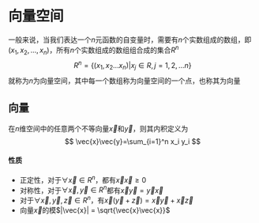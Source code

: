 # 向量空间
一般来说，当我们表达一个$n$元函数的自变量时，需要有$n$个实数组成的数组，即$(x_1,x_2,...,x_n)$，所有$n$个实数组成的数组组合成的集合$R^n$
$$
R^n = \{(x_1,x_2...x_n)|x_j\in R,j = 1,2,...n\}
$$
就称为$n$为向量空间，其中每一个数组称为向量空间的一个点，也称其为向量

## 向量
在$n$维空间中的任意两个不等向量$\vec{x}$和$\vec{y}$，则其内积定义为
$$
\vec{x}\vec{y}=\sum_{i=1}^n x_i y_i
$$

#### 性质 
* 正定性，对于$\forall \vec{x} \in R^n$，都有$\vec{x}\vec{x} \ge 0$
* 对称性，对于$\forall \vec{x},\vec{y} \in R^n$都有$\vec{x}\vec{y} = \vec{y}\vec{x}$
* 对于$\forall\vec{x},\vec{y},\vec{z} \in R^n$，有$\vec{x}(\vec{y} + \vec{z}) = \vec{x}\vec{y}+\vec{x}\vec{z}$
* 向量$\vec{x}$的模$|\vec{x}| = \sqrt{\vec{x}\vec{x}}$




